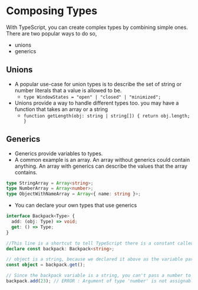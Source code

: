 # Composing Types

With TypeScript, you can create complex types by combining simple ones. There are two popular ways to do so,

- unions
- generics

## Unions

- A popular use-case for union types is to describe the set of string or number literals that a value is allowed to be.
  - `type WindowStates = "open" | "closed" | "minimized";`
- Unions provide a way to handle different types too. you may have a function that takes an array or a string
  - `function getLength(obj: string | string[]) { return obj.length; }`

## Generics

- Generics provide variables to types.
- A common example is an array. An array without generics could contain anything. An array with generics can describe the values that the array contains.

```ts
type StringArray = Array<string>;
type NumberArray = Array<number>;
type ObjectWithNameArray = Array<{ name: string }>;
```

- You can declare your own types that use generics

```ts
interface Backpack<Type> {
  add: (obj: Type) => void;
  get: () => Type;
}

//This line is a shortcut to tell TypeScript there is a constant called `backpack`, and to not worry about where it came from
declare const backpack: Backpack<string>;

// object is a string, because we declared it above as the variable part of Backpack.
const object = backpack.get();

// Since the backpack variable is a string, you can't pass a number to the add function.
backpack.add(23); // ERROR : Argument of type 'number' is not assignable to parameter of type 'string'.
```
